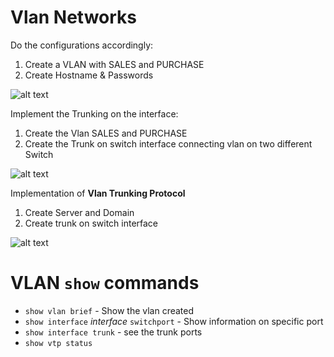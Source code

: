 # Vlan Networks

Do the configurations accordingly:
1. Create a VLAN with SALES and PURCHASE
2. Create Hostname & Passwords

![alt text](net-one.png)

Implement the Trunking on the interface:

1. Create the Vlan SALES and PURCHASE
2. Create the Trunk on switch interface connecting vlan on two different Switch

![alt text](net-two.png)

Implementation of **Vlan Trunking Protocol**

1. Create Server and Domain
2. Create trunk on switch interface

![alt text](net-three.png)


# VLAN `show` commands

- `show vlan brief` - Show the vlan created
- `show interface` *interface* `switchport` - Show information on specific port
- `show interface trunk` - see the trunk ports
- `show vtp status`
